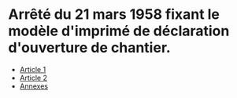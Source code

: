 # Arrêté du 21 mars 1958 fixant le modèle d'imprimé de déclaration d'ouverture de chantier.

- [Article 1](article-1.md)
- [Article 2](article-2.md)
- [Annexes](annexes)
